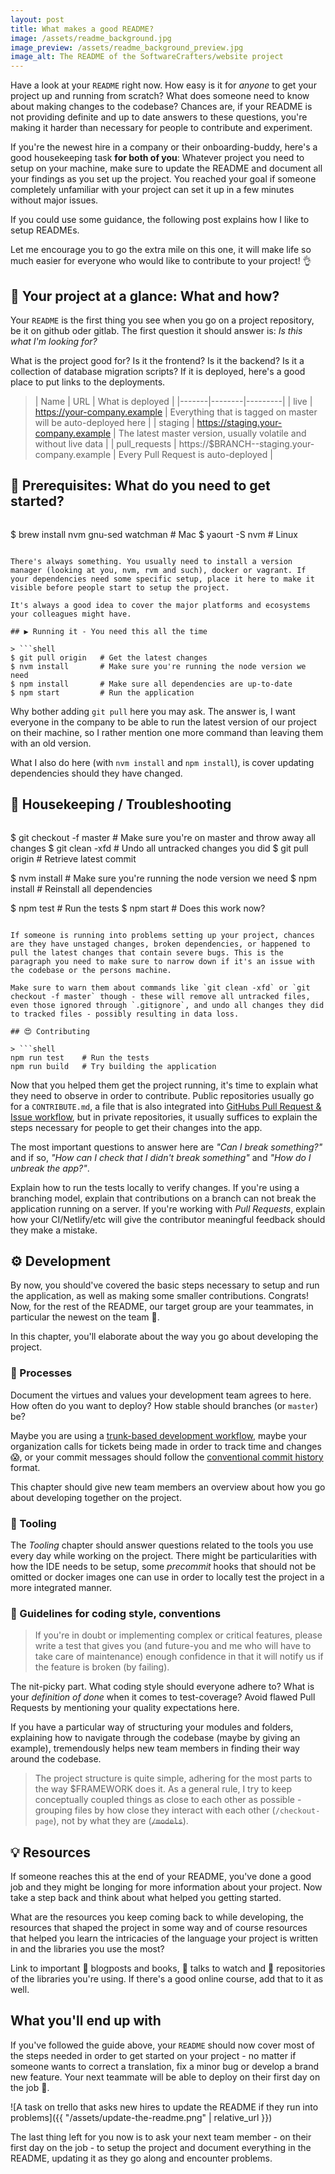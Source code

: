 ```yaml
---
layout: post
title: What makes a good README?
image: /assets/readme_background.jpg
image_preview: /assets/readme_background_preview.jpg
image_alt: The README of the SoftwareCrafters/website project
---
```

Have a look at your `README` right now. How easy is it for *anyone* to get your project up and running from scratch? What does someone need to know about making changes to the codebase? Chances are, if your README is not providing definite and up to date answers to these questions, you're making it harder than necessary for people to contribute and experiment.

If you're the newest hire in a company or their onboarding-buddy, here's a good housekeeping task **for both of you**: Whatever project you need to setup on your machine, make sure to update the README and document all your findings as you set up the project. You reached your goal if someone completely unfamiliar with your project can set it up in a few minutes without major issues.

If you could use some guidance, the following post explains how I like to setup READMEs.

Let me encourage you to go the extra mile on this one, it will make life so much easier for everyone who would like to contribute to your project! 👌

## 🤔 Your project at a glance: What and how?

Your `README` is the first thing you see when you go on a project repository, be it on github oder gitlab. The first question it should answer is: *Is this what I'm looking for?*

What is the project good for? Is it the frontend? Is it the backend? Is it a collection of database migration scripts?
If it is deployed, here's a good place to put links to the deployments.

> | Name | URL | What is deployed |
|-------|--------|---------|
| live | https://your-company.example | Everything that is tagged on master will be auto-deployed here |
| staging | https://staging.your-company.example | The latest master version, usually volatile and without live data |
| pull_requests | https://$BRANCH--staging.your-company.example | Every Pull Request is auto-deployed |


## 🚀 Prerequisites: What do you need to get started?

> ```shell
$ brew install nvm gnu-sed watchman  # Mac
$ yaourt -S nvm                      # Linux
```

There's always something. You usually need to install a version manager (looking at you, nvm, rvm and such), docker or vagrant. If your dependencies need some specific setup, place it here to make it visible before people start to setup the project.

It's always a good idea to cover the major platforms and ecosystems your colleagues might have.

## ▶️ Running it - You need this all the time

> ```shell
$ git pull origin   # Get the latest changes
$ nvm install       # Make sure you're running the node version we need
$ npm install       # Make sure all dependencies are up-to-date
$ npm start         # Run the application
```

Why bother adding `git pull` here you may ask. The answer is, I want everyone in the company to be able to run the latest version of our project on their machine, so I rather mention one more command than leaving them with an old version.

What I also do here (with `nvm install` and `npm install`), is cover updating dependencies should they have changed.

## 🔎 Housekeeping / Troubleshooting

> ```shell
$ git checkout -f master  # Make sure you're on master and throw away all changes
$ git clean -xfd          # Undo all untracked changes you did
$ git pull origin         # Retrieve latest commit
>
$ nvm install             # Make sure you're running the node version we need
$ npm install             # Reinstall all dependencies
>
$ npm test                # Run the tests
$ npm start               # Does this work now?
```

If someone is running into problems setting up your project, chances are they have unstaged changes, broken dependencies, or happened to pull the latest changes that contain severe bugs. This is the paragraph you need to make sure to narrow down if it's an issue with the codebase or the persons machine.

Make sure to warn them about commands like `git clean -xfd` or `git checkout -f master` though - these will remove all untracked files, even those ignored through `.gitignore`, and undo all changes they did to tracked files - possibly resulting in data loss.

## 😍 Contributing

> ```shell
npm run test    # Run the tests
npm run build   # Try building the application
```

Now that you helped them get the project running, it's time to explain what they need to observe in order to contribute. Public repositories usually go for a `CONTRIBUTE.md`, a file that is also integrated into [GitHubs Pull Request & Issue workflow](https://github.com/blog/1184-contributing-guidelines), but in private repositories, it usually suffices to explain the steps necessary for people to get their changes into the app.

The most important questions to answer here are *"Can I break something?"* and if so, *"How can I check that I didn't break something"* and *"How do I unbreak the app?"*.

Explain how to run the tests locally to verify changes. If you're using a branching model, explain that contributions on a branch can not break the application running on a server. If you're working with *Pull Requests*, explain how your CI/Netlify/etc will give the contributor meaningful feedback should they make a mistake.

## ⚙️ Development

By now, you should've covered the basic steps necessary to setup and run the application, as well as making some smaller contributions. Congrats! Now, for the rest of the README, our target group are your teammates, in particular the newest on the team 👋.

In this chapter, you'll elaborate about the way you go about developing the project.

### 🔁 Processes

Document the virtues and values your development team agrees to here. How often do you want to deploy? How stable should branches (or `master`) be?

Maybe you are using a [trunk-based development workflow](https://codecraft.vaamo.de/2014/12/19/simple-git-workflow-at-vaamo.html), maybe your organization calls for tickets being made in order to track time and changes 😱, or your commit messages should follow the [conventional commit history](https://github.com/bcoe/conventional-changelog-standard/blob/master/convention.md) format.

This chapter should give new team members an overview about how you go about developing together on the project.

### 🔨 Tooling

The *Tooling* chapter should answer questions related to the tools you use every day while working on the project. There might be particularities with how the IDE needs to be setup, some *precommit* hooks that should not be omitted or docker images one can use in order to locally test the project in a more integrated manner.

### 💅 Guidelines for coding style, conventions

> If you're in doubt or implementing complex or critical features, please write a test that gives you (and future-you and me who will have to take care of maintenance) enough confidence in that it will notify us if the feature is broken (by failing).

The nit-picky part. What coding style should everyone adhere to? What is your *definition of done* when it comes to test-coverage? Avoid flawed Pull Requests by mentioning your quality expectations here.

If you have a particular way of structuring your modules and folders, explaining how to navigate through the codebase (maybe by giving an example), tremendously helps new team members in finding their way around the codebase.

> The project structure is quite simple, adhering for the most parts to the way $FRAMEWORK does it. As a general rule, I try to keep conceptually coupled things as close to each other as possible - grouping files by how close they interact with each other (`/checkout-page`), not by what they are (<strike><code>/models</code></strike>).

## 💡 Resources

If someone reaches this at the end of your README, you've done a good job and they might be longing for more information about your project. Now take a step back and think about what helped you getting started.

What are the resources you keep coming back to while developing, the resources that shaped the project in some way and of course resources that helped you learn the intricacies of the language your project is written in and the libraries you use the most?

Link to important 📖 blogposts and books, 🎥 talks to watch and 📂 repositories of the libraries you're using. If there's a good online course, add that to it as well.

## What you'll end up with

If you've followed the guide above, your `README` should now cover most of the steps needed in order to get started on your project - no matter if someone wants to correct a translation, fix a minor bug or develop a brand new feature. Your next teammate will be able to deploy on their first day on the job 🎉.

![A task on trello that asks new hires to update the README if they run into problems]({{ "/assets/update-the-readme.png" | relative_url }})

The last thing left for you now is to ask your next team member - on their first day on the job - to setup the project and document everything in the README, updating it as they go along and encounter problems.
